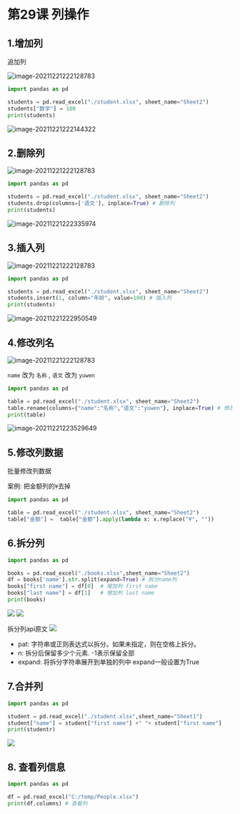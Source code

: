# 第29课 列操作

## 1.增加列

追加列

![image-20211221222128783](https://markdown-1301532546.cos.ap-guangzhou.myqcloud.com/markdown/20211221222147.png)

```python
import pandas as pd

students = pd.read_excel("./student.xlsx", sheet_name="Sheet2")
students["数学"] = 100
print(students)

```

![image-20211221222144322](https://markdown-1301532546.cos.ap-guangzhou.myqcloud.com/markdown/20211221222148.png)

## 2.删除列

![image-20211221222128783](https://markdown-1301532546.cos.ap-guangzhou.myqcloud.com/markdown/20211221222147.png)

```python
import pandas as pd

students = pd.read_excel("./student.xlsx", sheet_name="Sheet2")
students.drop(columns=['语文'], inplace=True) # 删除列
print(students)
```

![image-20211221222335974](https://markdown-1301532546.cos.ap-guangzhou.myqcloud.com/markdown/20211221223813.png)

## 3.插入列

![image-20211221222128783](https://markdown-1301532546.cos.ap-guangzhou.myqcloud.com/markdown/20211221222147.png)

```python
import pandas as pd

students = pd.read_excel("./student.xlsx", sheet_name="Sheet2")
students.insert(1, column="年龄", value=100) # 插入列
print(students)
```



![image-20211221222950549](https://markdown-1301532546.cos.ap-guangzhou.myqcloud.com/markdown/20211221223811.png)

## 4.修改列名

![image-20211221222128783](https://markdown-1301532546.cos.ap-guangzhou.myqcloud.com/markdown/20211221222147.png)

`name` 改为 `名称` , `语文` 改为 `yuwen`

```python
import pandas as pd

table = pd.read_excel("./student.xlsx", sheet_name="Sheet2")
table.rename(columns={"name":"名称","语文":"yuwen"}, inplace=True) # 修改列名 
print(table)
```

![image-20211221223529649](https://markdown-1301532546.cos.ap-guangzhou.myqcloud.com/markdown/20211221223805.png)


## 5.修改列数据

批量修改列数据

案例: 把金额列的`¥`去掉

```python
import pandas as pd

table = pd.read_excel("./student.xlsx", sheet_name="Sheet2")
table["金额"] =  table["金额"].apply(lambda x: x.replace("¥", ""))
```

## 6.拆分列

```python
import pandas as pd

books = pd.read_excel("./books.xlsx",sheet_name="Sheet2")
df = books['name'].str.split(expand=True) # 拆分name列
books["first name"] = df[0]  # 增加列 first name
books["last name"] = df[1]   # 增加列 last name
print(books)
```
![](https://markdown-1301532546.cos.ap-guangzhou.myqcloud.com/markdown/20211221100940.png)
![](https://markdown-1301532546.cos.ap-guangzhou.myqcloud.com/markdown/20211221100949.png)

拆分列api原文
![](https://markdown-1301532546.cos.ap-guangzhou.myqcloud.com/markdown/20211221100954.png)
- pat: 字符串或正则表达式以拆分。如果未指定，则在空格上拆分。
- n: 拆分后保留多少个元素. -1表示保留全部
- expand: 将拆分字符串展开到单独的列中 expand一般设置为True

## 7.合并列
```python
import pandas as pd

student = pd.read_excel("./student.xlsx",sheet_name="Sheet1")
student["name"] = student["first name"] +" "+ student["first name"]
print(studentr) 
```
![](https://markdown-1301532546.cos.ap-guangzhou.myqcloud.com/markdown/20211221102441.png)

## 8. 查看列信息

```python
import pandas as pd

df = pd.read_excel("C:/temp/People.xlsx")
print(df.columns) # 查看列
```